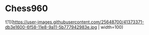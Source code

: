 # Chess960
![1](https://user-images.githubusercontent.com/25648700/41373371-db3e1600-6f58-11e8-9a11-5b777942983e.jpg | width=100)
